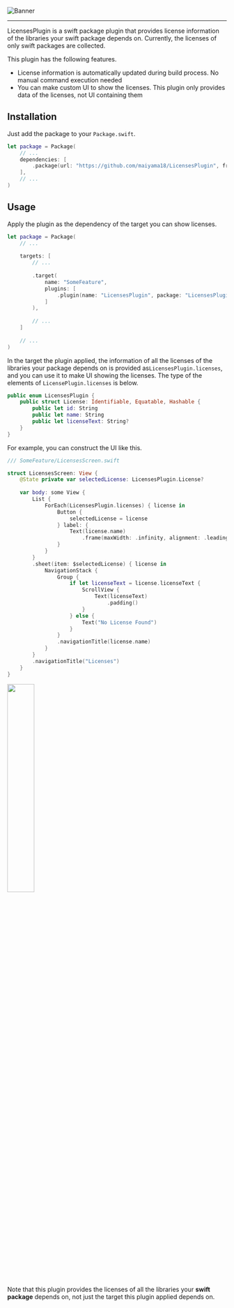 ![Banner](https://user-images.githubusercontent.com/22269397/235571839-669c7545-3b05-4d3b-bbf8-cc0bdba2ba23.png)


---

LicensesPlugin is a swift package plugin that provides license information of the libraries your swift package depends on. Currently, the licenses of only swift packages are collected.

This plugin has the following features.

- License information is automatically updated during build process. No manual command execution needed
- You can make custom UI to show the licenses. This plugin only provides data of the licenses, not UI containing them

## Installation

Just add the package to your `Package.swift`.

```swift
let package = Package(
    // ...
    dependencies: [
        .package(url: "https://github.com/maiyama18/LicensesPlugin", from: "0.1.0")
    ],
    // ...
)
```

## Usage

Apply the plugin as the dependency of the target you can show licenses.

```swift
let package = Package(
    // ...
    
    targets: [
        // ...
        
        .target(
            name: "SomeFeature",
            plugins: [
                .plugin(name: "LicensesPlugin", package: "LicensesPlugin"),
            ]
        ),
        
        // ...
    ]
    
    // ...
)
```

In the target the plugin applied, the information of all the licenses of the libraries your package depends on is provided as`LicensesPlugin.licenses`, and you can use it to make UI showing the licenses. The type of the elements of `LicensePlugin.licenses` is below.

```swift
public enum LicensesPlugin {
    public struct License: Identifiable, Equatable, Hashable {
        public let id: String
        public let name: String
        public let licenseText: String?
    }
}
```

For example, you can construct the UI like this.

```swift
/// SomeFeature/LicensesScreen.swift

struct LicensesScreen: View {
    @State private var selectedLicense: LicensesPlugin.License?
    
    var body: some View {
        List {
            ForEach(LicensesPlugin.licenses) { license in
                Button {
                    selectedLicense = license
                } label: {
                    Text(license.name)
                        .frame(maxWidth: .infinity, alignment: .leading)
                }
            }
        }
        .sheet(item: $selectedLicense) { license in
            NavigationStack {
                Group {
                    if let licenseText = license.licenseText {
                        ScrollView {
                            Text(licenseText)
                                .padding()
                        }
                    } else {
                        Text("No License Found")
                    }
                }
                .navigationTitle(license.name)
            }
        }
        .navigationTitle("Licenses")
    }
}
```

<img src="https://user-images.githubusercontent.com/22269397/222938691-a8dbec3a-b129-4c6a-b5ed-fba60be91a7c.gif" width="35%">

Note that this plugin provides the licenses of all the libraries your **swift package** depends on, not just the target this plugin applied depends on.
